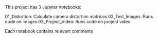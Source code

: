 This project has 3 Jupyter notebooks:

01_Distortion: Calculate camera distortion matrices
02_Test_Images: Runs code on images
03_Project_Video: Runs code on project video

Each notebook contains relevant comments
